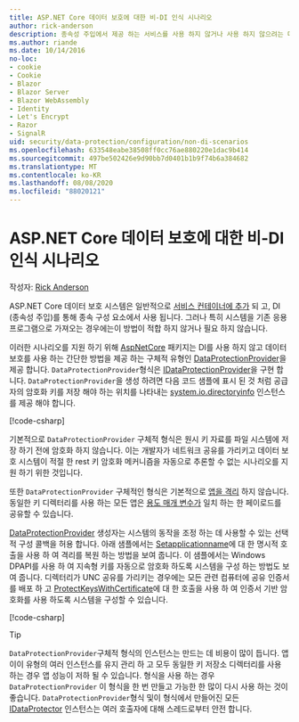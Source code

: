 ```yaml
---
title: ASP.NET Core 데이터 보호에 대한 비-DI 인식 시나리오
author: rick-anderson
description: 종속성 주입에서 제공 하는 서비스를 사용 하지 않거나 사용 하지 않으려는 데이터 보호 시나리오를 지 원하는 방법에 대해 알아봅니다.
ms.author: riande
ms.date: 10/14/2016
no-loc:
- cookie
- Cookie
- Blazor
- Blazor Server
- Blazor WebAssembly
- Identity
- Let's Encrypt
- Razor
- SignalR
uid: security/data-protection/configuration/non-di-scenarios
ms.openlocfilehash: 633548eabe38508ff0cc76ae880220e1dac9b414
ms.sourcegitcommit: 497be502426e9d90bb7d0401b1b9f74b6a384682
ms.translationtype: MT
ms.contentlocale: ko-KR
ms.lasthandoff: 08/08/2020
ms.locfileid: "88020121"
---
```

# <a name="non-di-aware-scenarios-for-data-protection-in-aspnet-core"></a>ASP.NET Core 데이터 보호에 대한 비-DI 인식 시나리오

작성자: [Rick Anderson](https://twitter.com/RickAndMSFT)

ASP.NET Core 데이터 보호 시스템은 일반적으로 [서비스 컨테이너에 추가](xref:security/data-protection/consumer-apis/overview) 되 고, DI (종속성 주입)를 통해 종속 구성 요소에서 사용 됩니다. 그러나 특히 시스템을 기존 응용 프로그램으로 가져오는 경우에는이 방법이 적합 하지 않거나 필요 하지 않습니다.

이러한 시나리오를 지원 하기 위해 [AspNetCore](https://www.nuget.org/packages/Microsoft.AspNetCore.DataProtection.Extensions/) 패키지는 DI를 사용 하지 않고 데이터 보호를 사용 하는 간단한 방법을 제공 하는 구체적 유형인 [DataProtectionProvider](/dotnet/api/Microsoft.AspNetCore.DataProtection.DataProtectionProvider)을 제공 합니다. `DataProtectionProvider`형식은 [IDataProtectionProvider](/dotnet/api/microsoft.aspnetcore.dataprotection.idataprotectionprovider)을 구현 합니다. `DataProtectionProvider`을 생성 하려면 다음 코드 샘플에 표시 된 것 처럼 공급자의 암호화 키를 저장 해야 하는 위치를 나타내는 [system.io.directoryinfo](/dotnet/api/system.io.directoryinfo) 인스턴스를 제공 해야 합니다.

[!code-csharp[](non-di-scenarios/_static/nodisample1.cs)]

기본적으로 `DataProtectionProvider` 구체적 형식은 원시 키 자료를 파일 시스템에 저장 하기 전에 암호화 하지 않습니다. 이는 개발자가 네트워크 공유를 가리키고 데이터 보호 시스템이 적절 한 rest 키 암호화 메커니즘을 자동으로 추론할 수 없는 시나리오를 지원 하기 위한 것입니다.

또한 `DataProtectionProvider` 구체적인 형식은 기본적으로 [앱을 격리](xref:security/data-protection/configuration/overview#per-application-isolation) 하지 않습니다. 동일한 키 디렉터리를 사용 하는 모든 앱은 [용도 매개 변수가](xref:security/data-protection/consumer-apis/purpose-strings) 일치 하는 한 페이로드를 공유할 수 있습니다.

[DataProtectionProvider](/dotnet/api/microsoft.aspnetcore.dataprotection.dataprotectionprovider) 생성자는 시스템의 동작을 조정 하는 데 사용할 수 있는 선택적 구성 콜백을 허용 합니다. 아래 샘플에서는 [Setapplicationname](/dotnet/api/microsoft.aspnetcore.dataprotection.dataprotectionbuilderextensions.setapplicationname)에 대 한 명시적 호출을 사용 하 여 격리를 복원 하는 방법을 보여 줍니다. 이 샘플에서는 Windows DPAPI를 사용 하 여 지속형 키를 자동으로 암호화 하도록 시스템을 구성 하는 방법도 보여 줍니다. 디렉터리가 UNC 공유를 가리키는 경우에는 모든 관련 컴퓨터에 공유 인증서를 배포 하 고 [ProtectKeysWithCertificate](/dotnet/api/microsoft.aspnetcore.dataprotection.dataprotectionbuilderextensions.protectkeyswithcertificate)에 대 한 호출을 사용 하 여 인증서 기반 암호화를 사용 하도록 시스템을 구성할 수 있습니다.

[!code-csharp[](non-di-scenarios/_static/nodisample2.cs)]

> [!TIP]
> `DataProtectionProvider`구체적 형식의 인스턴스는 만드는 데 비용이 많이 듭니다. 앱이이 유형의 여러 인스턴스를 유지 관리 하 고 모두 동일한 키 저장소 디렉터리를 사용 하는 경우 앱 성능이 저하 될 수 있습니다. 형식을 사용 하는 경우 `DataProtectionProvider` 이 형식을 한 번 만들고 가능한 한 많이 다시 사용 하는 것이 좋습니다. `DataProtectionProvider`형식 및이 형식에서 만들어진 모든 [IDataProtector](/dotnet/api/microsoft.aspnetcore.dataprotection.idataprotector) 인스턴스는 여러 호출자에 대해 스레드로부터 안전 합니다.
